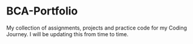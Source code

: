 # BCA-Portfolio
My collection of assignments, projects and practice code for my Coding Journey.
I will be updating this from time to time.